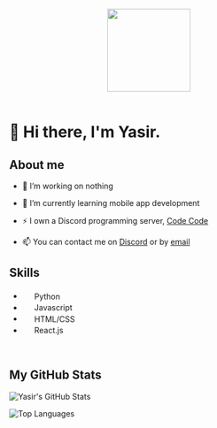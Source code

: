 <div align="center">
    <br>
    <img src=https://cdn.discordapp.com/attachments/818586274293612565/868841121441275944/mdyasir_transparent_cropped.png height="150px" />
    <br><br>
</div>

# 👋 Hi there, I'm Yasir.

## About me

- 🔭 I’m working on nothing

- 🌱 I’m currently learning mobile app development

- ⚡ I own a Discord programming server, [Code Code](https://discord.gg/rzzAtnt3fs)

- 📫 You can contact me on [Discord](https://discord.com/users/813725007078752266) or by [email](mailto:hello@mdxyasir.com)

## Skills

- <img src="https://upload.wikimedia.org/wikipedia/commons/c/c3/Python-logo-notext.svg" height="17.5px"/> Python
- <img src="https://upload.wikimedia.org/wikipedia/commons/6/6a/JavaScript-logo.png"  height="17.5px" /> Javascript
- <img src="https://upload.wikimedia.org/wikipedia/commons/3/38/HTML5_Badge.svg"  height="17.5px" > HTML/CSS
- <img src="https://upload.wikimedia.org/wikipedia/commons/4/47/React.svg"  height="17.5px"/> React.js

<br>

## My GitHub Stats

![Yasir's GitHub Stats](https://github-readme-stats.vercel.app/api?username=mdxyasir&hide=contribs&title_color=ee433b&text_color=D8DEE9&show_icons=true&bg_color=00000000&hide_border=true&icon_color=ee433b&count_private=true&hide_title=true)

![Top Languages](https://github-readme-stats.vercel.app/api/top-langs/?username=mdxyasir&layout=compact&title_color=ee433b&text_color=D8DEE9&bg_color=00000000&hide_border=true&icon_color=ee433b&hide_title=true)
